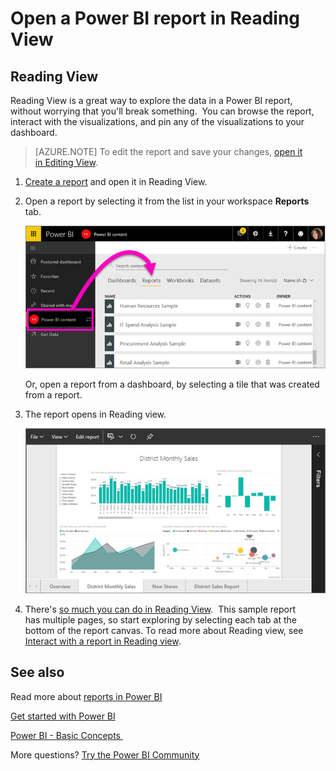 ﻿<properties
   pageTitle="Open a Power BI report in Reading View"
   description="Open a Power BI report in Reading View"
   services="powerbi"
   documentationCenter=""
   authors="mihart"
   manager="mblythe"
   backup=""
   editor=""
   tags=""
   qualityFocus="no"
   qualityDate=""/>

<tags
   ms.service="powerbi"
   ms.devlang="NA"
   ms.topic="article"
   ms.tgt_pltfrm="NA"
   ms.workload="powerbi"
   ms.date="12/11/2016"
   ms.author="mihart"/>

# Open a Power BI report in Reading View  
##   Reading View
Reading View is a great way to explore the data in a Power BI report, without worrying that you'll break something.  You can browse the report, interact with the visualizations, and pin any of the visualizations to your dashboard. 

>[AZURE.NOTE] To edit the report and save your changes, [open it in Editing View](powerbi-service-go-from-reading-view-to-editing-view.md).

1.  [Create a report](powerbi-service-create-a-new-report.md) and open it in Reading View.

2.  Open a report by selecting it from the list in your workspace **Reports** tab.

    ![](media/powerbi-service-open-a-report-in-reading-view/power-bi-open-report.png)

	Or, open a report from a dashboard, by selecting a tile that was created from a report.

2.  The report opens in Reading view.  

    ![](media/powerbi-service-open-a-report-in-reading-view/power-bi-reading-view.png)

3.  There's [so much you can do in Reading View](powerbi-service-interact-with-a-report-in-reading-view.md).  This sample report has multiple pages, so start exploring by selecting each tab at the bottom of the report canvas. To read more about Reading view, see [Interact with a report in Reading view](powerbi-service-interact-with-a-report-in-reading-view.md).

## See also  
Read more about [reports in Power BI](powerbi-service-reports.md)

[Get started with Power BI](powerbi-service-get-started.md)

[Power BI - Basic Concepts ](powerbi-service-basic-concepts.md)

More questions? [Try the Power BI Community](http://community.powerbi.com/)  
